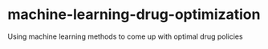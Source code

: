 # machine-learning-drug-optimization
Using machine learning methods to come up with optimal drug policies


